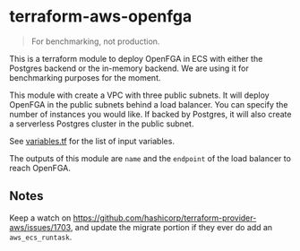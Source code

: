 # terraform-aws-openfga

> For benchmarking, not production.

This is a terraform module to deploy OpenFGA in ECS with either the Postgres backend or the in-memory backend. We are using it for benchmarking purposes for the moment.

This module with create a VPC with three public subnets. It will deploy OpenFGA in the public subnets behind a load balancer. You can specify the number of instances you would like. If backed by Postgres, it will also create a serverless Postgres cluster in the public subnet.

See [variables.tf](./variables.tf) for the list of input variables.

The outputs of this module are `name` and the `endpoint` of the load balancer to reach OpenFGA.

## Notes

Keep a watch on https://github.com/hashicorp/terraform-provider-aws/issues/1703, and update the migrate portion if they ever do add an `aws_ecs_runtask`.
